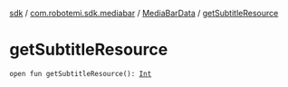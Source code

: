 [sdk](../../index.md) / [com.robotemi.sdk.mediabar](../index.md) / [MediaBarData](index.md) / [getSubtitleResource](./get-subtitle-resource.md)

# getSubtitleResource

`open fun getSubtitleResource(): `[`Int`](https://kotlinlang.org/api/latest/jvm/stdlib/kotlin/-int/index.html)